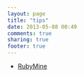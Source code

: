 ```yaml
---
layout: page
title: "tips"
date: 2013-05-08 00:49
comments: true
sharing: true
footer: true
---
```



<ul>
<li><a href="http:/tips/rubymine.html">RubyMine</a>
</li>
</ul>

